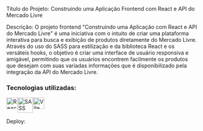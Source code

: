 Título do Projeto:
Construindo uma Aplicação Frontend com React e API do Mercado Livre

Descrição:
O projeto frontend "Construindo uma Aplicação com React e API do Mercado Livre" é uma iniciativa com o intuito de criar uma plataforma interativa para busca e exibição de produtos diretamente do Mercado Livre. Através do uso  do SASS para estilização e da biblioteca React e os versáteis hooks, o objetivo é criar uma interface de usuário responsiva e amigável, permitindo que os usuários encontrem facilmente os produtos que desejam com suas variadas informações que é disponibilizado pela integração da API do Mercado Livre.

<div>
    <h3>Tecnologias utilizadas:</h3>
    <div style="display: flex;">
        <img src="https://cdn.jsdelivr.net/gh/devicons/devicon/icons/react/react-original.svg" width="30" height="30" alt="React"/>
        <img src="https://cdn.jsdelivr.net/gh/devicons/devicon/icons/sass/sass-original.svg" width="40" height="40" alt="SASS"/>
        <img src="https://logospng.org/download/vite-js/vite-js-4096-logo.png" width="30" height="30" alt="Vite"/> 
    </div>
</div>

Deploy: 
